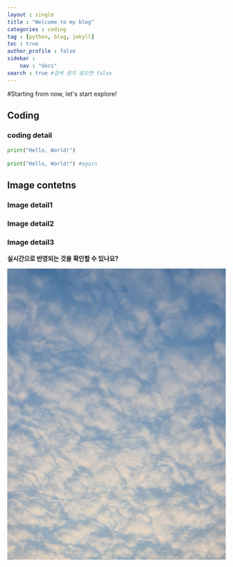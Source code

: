```yaml
---
layout : single
title : "Welcome to my blog"
categories : coding
tag : [python, blog, jekyll]
toc : true
author_profile : false
sidebar : 
    nav : "docs"
search : true #검색 원치 않으면 false
---
```


#Starting from now, let's start explore!

## Coding

### coding detail





```python
print("Hello, World!")
```



```python
print("Hello, World!") #again
```



## Image contetns

### Image detail1

### Image detail2

### Image detail3

**실시간으로 반영되는 것을 확인할 수 있나요?**

![sky](../images/2022-03-24-first/sky.jpeg)
